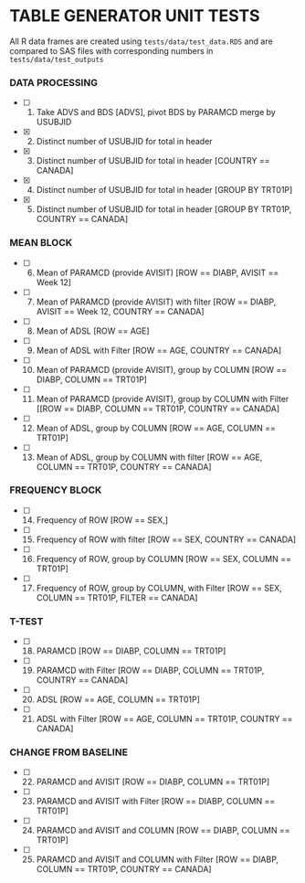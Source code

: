 # TABLE GENERATOR UNIT TESTS
All R data frames are created using `tests/data/test_data.RDS` and are compared to SAS files with corresponding numbers in `tests/data/test_outputs`

### DATA PROCESSING
- [ ] 1)	Take ADVS and BDS [ADVS], pivot BDS by PARAMCD merge by USUBJID
- [X] 2)	Distinct number of USUBJID for total in header
- [X] 3)	Distinct number of USUBJID for total in header [COUNTRY == CANADA]
- [X] 4)	Distinct number of USUBJID for total in header [GROUP BY TRT01P]
- [X] 5)	Distinct number of USUBJID for total in header [GROUP BY TRT01P, COUNTRY == CANADA]

### MEAN BLOCK
- [ ] 6)	Mean of PARAMCD (provide AVISIT) [ROW == DIABP,  AVISIT == Week 12]
- [ ] 7)	Mean of PARAMCD (provide AVISIT) with filter [ROW == DIABP,  AVISIT == Week 12, COUNTRY == CANADA]
- [ ] 8)	Mean of ADSL [ROW == AGE]
- [ ] 9)	Mean of ADSL with Filter [ROW == AGE, COUNTRY == CANADA]
- [ ] 10)	Mean of PARAMCD (provide AVISIT), group by COLUMN [ROW == DIABP, COLUMN == TRT01P]
- [ ] 11)	Mean of PARAMCD (provide AVISIT), group by COLUMN with Filter [[ROW == DIABP, COLUMN == TRT01P, COUNTRY == CANADA]
- [ ] 12)	Mean of ADSL, group by COLUMN [ROW == AGE, COLUMN == TRT01P]
- [ ] 13)	Mean of ADSL, group by COLUMN with filter [ROW == AGE, COLUMN == TRT01P, COUNTRY == CANADA]

### FREQUENCY BLOCK
- [ ] 14)	Frequency of ROW [ROW == SEX,]
- [ ] 15)	Frequency of ROW with filter [ROW == SEX, COUNTRY == CANADA]
- [ ] 16)	Frequency of ROW, group by COLUMN [ROW == SEX, COLUMN == TRT01P]
- [ ] 17)	Frequency of ROW, group by COLUMN, with Filter [ROW == SEX, COLUMN == TRT01P,  FILTER == CANADA]

### T-TEST
- [ ] 18)	PARAMCD [ROW == DIABP, COLUMN == TRT01P]
- [ ] 19)	PARAMCD with Filter [ROW == DIABP, COLUMN == TRT01P, COUNTRY == CANADA]
- [ ] 20)	ADSL [ROW == AGE, COLUMN == TRT01P]
- [ ] 21)	ADSL with Filter [ROW == AGE, COLUMN == TRT01P, COUNTRY == CANADA]

### CHANGE FROM BASELINE
- [ ] 22)	PARAMCD and AVISIT [ROW == DIABP, COLUMN == TRT01P]
- [ ] 23)	PARAMCD and AVISIT with Filter [ROW == DIABP, COLUMN == TRT01P]
- [ ] 24)	PARAMCD and AVISIT and COLUMN [ROW == DIABP, COLUMN == TRT01P]
- [ ] 25)	PARAMCD and AVISIT and COLUMN with Filter [ROW == DIABP, COLUMN == TRT01P, COUNTRY == CANADA]
